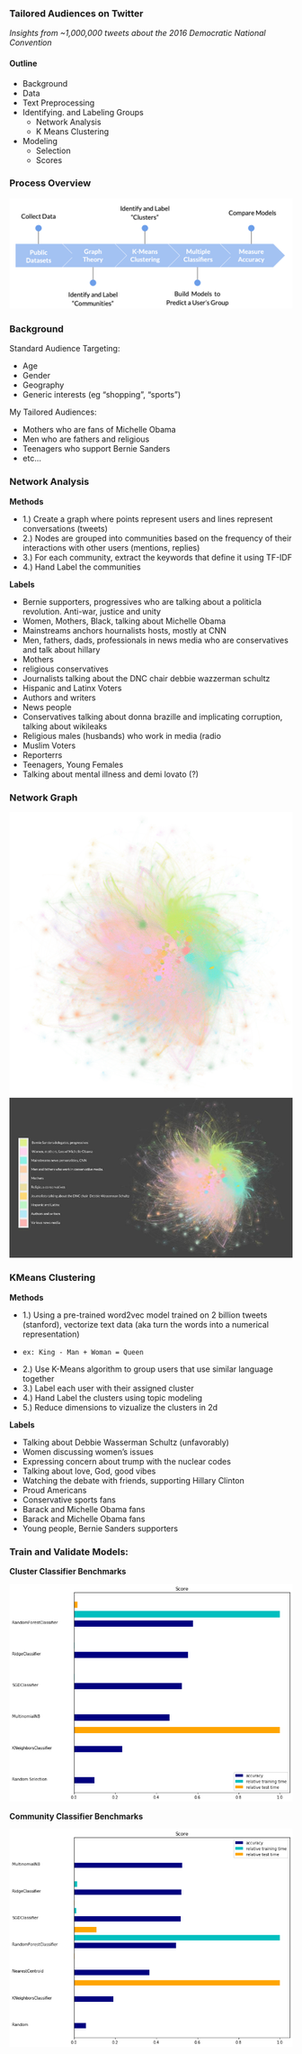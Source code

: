 ### Tailored Audiences on Twitter
*Insights from ~1,000,000 tweets about the 2016 Democratic National Convention*

#### Outline

 - Background
 - Data
 - Text Preprocessing
 - Identifying. and Labeling Groups
     - Network Analysis
     - K Means Clustering
 - Modeling 
     - Selection
     - Scores

### Process Overview
<img src='plots/process_overview.png'>


### Background 
Standard Audience Targeting: 
- Age
- Gender 
- Geography
- Generic interests (eg “shopping”, “sports”)

My Tailored Audiences:
- Mothers who are fans of Michelle Obama
- Men who are fathers and religious
- Teenagers who support Bernie Sanders
- etc...



### Network Analysis

**Methods**

- 1.) Create a graph where points represent users and lines represent conversations (tweets)
- 2.) Nodes are grouped into communities based on the frequency of their interactions with other users (mentions, replies)
- 3.) For each community, extract the keywords that define it using TF-IDF
- 4.) Hand Label the communities

**Labels**

-  Bernie supporters, progressives who are talking  about a politicla revolution. Anti-war, justice and unity
-  Women, Mothers, Black, talking about Michelle Obama
-  Mainstreams anchors hournalists hosts, mostly at CNN
-  Men, fathers, dads, professionals in news media who are conservatives and talk about hillary
-  Mothers
-  religious conservatives
-  Journalists talking about the DNC chair debbie wazzerman schultz
-  Hispanic and Latinx Voters
-  Authors and writers
-  News people
-  Conservatives talking about donna brazille and implicating corruption, talking about wikileaks
-  Religious males (husbands) who work in media (radio
-  Muslim Voters
-  Reporterrs
-  Teenagers, Young Females
-  Talking about mental illness and demi lovato (?)


### Network Graph 
<img src='graphs/million_openord_compressed copy.png'>
<img src='slides/labeled_communities.jpg'>



### KMeans Clustering

**Methods**

- 1.) Using a pre-trained word2vec model trained on 2 billion tweets (stanford), vectorize text data (aka turn the words into a numerical representation)
-     ex: King - Man + Woman = Queen
- 2.) Use K-Means algorithm to group users that use similar language together
- 3.) Label each user with their assigned cluster
- 4.) Hand Label the clusters using topic modeling
- 5.) Reduce dimensions to vizualize the clusters in 2d

**Labels**
- Talking about Debbie Wasserman Schultz (unfavorably)
- Women discussing women’s issues
- Expressing concern about trump with the nuclear codes
- Talking about love, God, good vibes
- Watching the debate with friends, supporting Hillary Clinton
- Proud Americans
- Conservative sports fans
- Barack and Michelle Obama fans
- Barack and Michelle Obama fans
- Young people, Bernie Sanders supporters

### Train and Validate Models:

**Cluster Classifier Benchmarks**

<img src="plots/cluster_benchmarks.png">

**Community Classifier Benchmarks**

<img src="plots/community_benchmarks.png">


```python

```
